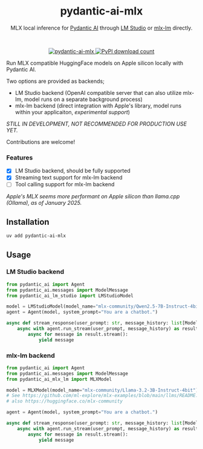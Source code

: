 <div align="center">
	<h1 align="center">pydantic-ai-mlx</h1>
	<p align="center">MLX local inference for <a href="https://github.com/pydantic/pydantic-ai" target="_blank">Pydantic AI</a> through <a href="https://github.com/lmstudio-ai/mlx-engine" target="_blank">LM Studio</a> or <a href="https://github.com/ml-explore/mlx-examples/blob/main/llms" target="_blank">mlx-lm</a> directly.</p>
  <br/>
</div>

<p align="center">
  <a href="https://pypi.org/project/pydantic-ai-mlx">
    <img src="https://img.shields.io/pypi/pyversions/pydantic-ai-mlx" alt="pydantic-ai-mlx" />
  </a>
  <a href="https://pypi.org/project/pydantic-ai-mlx">
    <img src="https://img.shields.io/pypi/dm/pydantic-ai-mlx" alt="PyPI download count">
  </a>
</p>

Run MLX compatible HuggingFace models on Apple silicon locally with Pydantic AI.

Two options are provided as backends;
- LM Studio backend (OpenAI compatible server that can also utilize mlx-lm, model runs on a separate background process)
- mlx-lm backend (direct integration with Apple's library, model runs within your applicaiton, *experimental support*)

*STILL IN DEVELOPMENT, NOT RECOMMENDED FOR PRODUCTION USE YET.*

Contributions are welcome!

### Features
- [x] LM Studio backend, should be fully supported
- [x] Streaming text support for mlx-lm backend
- [ ] Tool calling support for mlx-lm backend

_Apple's MLX seems more performant on Apple silicon than llama.cpp (Ollama), as of January 2025._

## Installation

```bash
uv add pydantic-ai-mlx
```

## Usage

### LM Studio backend
```python
from pydantic_ai import Agent
from pydantic_ai.messages import ModelMessage
from pydantic_ai_lm_studio import LMStudioModel

model = LMStudioModel(model_name="mlx-community/Qwen2.5-7B-Instruct-4bit") # supports tool calling
agent = Agent(model, system_prompt="You are a chatbot.")

async def stream_response(user_prompt: str, message_history: list[ModelMessage]):
    async with agent.run_stream(user_prompt, message_history) as result:
        async for message in result.stream():
            yield message
```

### mlx-lm backend
```python
from pydantic_ai import Agent
from pydantic_ai.messages import ModelMessage
from pydantic_ai_mlx_lm import MLXModel

model = MLXModel(model_name="mlx-community/Llama-3.2-3B-Instruct-4bit")
# See https://github.com/ml-explore/mlx-examples/blob/main/llms/README.md#supported-models
# also https://huggingface.co/mlx-community

agent = Agent(model, system_prompt="You are a chatbot.")

async def stream_response(user_prompt: str, message_history: list[ModelMessage]):
    async with agent.run_stream(user_prompt, message_history) as result:
        async for message in result.stream():
            yield message
```
